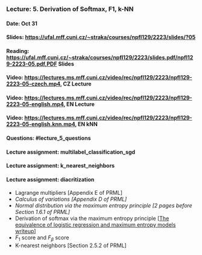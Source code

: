 ### Lecture: 5. Derivation of Softmax, F1, k-NN
#### Date: Oct 31
#### Slides: https://ufal.mff.cuni.cz/~straka/courses/npfl129/2223/slides/?05
#### Reading: https://ufal.mff.cuni.cz/~straka/courses/npfl129/2223/slides.pdf/npfl129-2223-05.pdf,PDF Slides
#### Video: https://lectures.ms.mff.cuni.cz/video/rec/npfl129/2223/npfl129-2223-05-czech.mp4, CZ Lecture
#### Video: https://lectures.ms.mff.cuni.cz/video/rec/npfl129/2223/npfl129-2223-05-english.mp4, EN Lecture
#### Video: https://lectures.ms.mff.cuni.cz/video/rec/npfl129/2223/npfl129-2223-05-english.knn.mp4, EN kNN
#### Questions: #lecture_5_questions
#### Lecture assignment: multilabel_classification_sgd
#### Lecture assignment: k_nearest_neighbors
#### Lecture assignment: diacritization

- Lagrange multipliers [Appendix E of PRML]
- _Calculus of variations [Appendix D of PRML]_
- _Normal distribution via the maximum entropy principle [2 pages before Section 1.6.1 of PRML]_
- Derivation of softmax via the maximum entropy principle [[The equivalence of logistic regression and maximum entropy models writeup](https://github.com/WinVector/Examples/blob/main/dfiles/LogisticRegressionMaxEnt.pdf)]
- $F_1$ score and $F_β$ score
- K-nearest neighbors [Section 2.5.2 of PRML]
